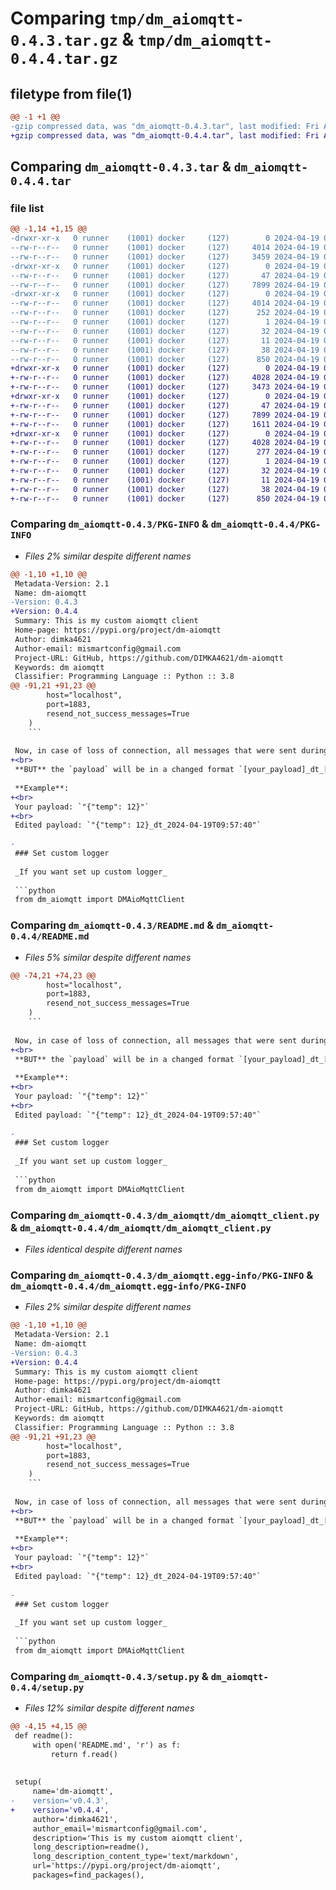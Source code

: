 # Comparing `tmp/dm_aiomqtt-0.4.3.tar.gz` & `tmp/dm_aiomqtt-0.4.4.tar.gz`

## filetype from file(1)

```diff
@@ -1 +1 @@
-gzip compressed data, was "dm_aiomqtt-0.4.3.tar", last modified: Fri Apr 19 08:01:03 2024, max compression
+gzip compressed data, was "dm_aiomqtt-0.4.4.tar", last modified: Fri Apr 19 09:08:29 2024, max compression
```

## Comparing `dm_aiomqtt-0.4.3.tar` & `dm_aiomqtt-0.4.4.tar`

### file list

```diff
@@ -1,14 +1,15 @@
-drwxr-xr-x   0 runner    (1001) docker     (127)        0 2024-04-19 08:01:03.841780 dm_aiomqtt-0.4.3/
--rw-r--r--   0 runner    (1001) docker     (127)     4014 2024-04-19 08:01:03.841780 dm_aiomqtt-0.4.3/PKG-INFO
--rw-r--r--   0 runner    (1001) docker     (127)     3459 2024-04-19 08:00:52.000000 dm_aiomqtt-0.4.3/README.md
-drwxr-xr-x   0 runner    (1001) docker     (127)        0 2024-04-19 08:01:03.837780 dm_aiomqtt-0.4.3/dm_aiomqtt/
--rw-r--r--   0 runner    (1001) docker     (127)       47 2024-04-19 08:00:52.000000 dm_aiomqtt-0.4.3/dm_aiomqtt/__init__.py
--rw-r--r--   0 runner    (1001) docker     (127)     7899 2024-04-19 08:00:52.000000 dm_aiomqtt-0.4.3/dm_aiomqtt/dm_aiomqtt_client.py
-drwxr-xr-x   0 runner    (1001) docker     (127)        0 2024-04-19 08:01:03.841780 dm_aiomqtt-0.4.3/dm_aiomqtt.egg-info/
--rw-r--r--   0 runner    (1001) docker     (127)     4014 2024-04-19 08:01:03.000000 dm_aiomqtt-0.4.3/dm_aiomqtt.egg-info/PKG-INFO
--rw-r--r--   0 runner    (1001) docker     (127)      252 2024-04-19 08:01:03.000000 dm_aiomqtt-0.4.3/dm_aiomqtt.egg-info/SOURCES.txt
--rw-r--r--   0 runner    (1001) docker     (127)        1 2024-04-19 08:01:03.000000 dm_aiomqtt-0.4.3/dm_aiomqtt.egg-info/dependency_links.txt
--rw-r--r--   0 runner    (1001) docker     (127)       32 2024-04-19 08:01:03.000000 dm_aiomqtt-0.4.3/dm_aiomqtt.egg-info/requires.txt
--rw-r--r--   0 runner    (1001) docker     (127)       11 2024-04-19 08:01:03.000000 dm_aiomqtt-0.4.3/dm_aiomqtt.egg-info/top_level.txt
--rw-r--r--   0 runner    (1001) docker     (127)       38 2024-04-19 08:01:03.841780 dm_aiomqtt-0.4.3/setup.cfg
--rw-r--r--   0 runner    (1001) docker     (127)      850 2024-04-19 08:01:03.000000 dm_aiomqtt-0.4.3/setup.py
+drwxr-xr-x   0 runner    (1001) docker     (127)        0 2024-04-19 09:08:29.381534 dm_aiomqtt-0.4.4/
+-rw-r--r--   0 runner    (1001) docker     (127)     4028 2024-04-19 09:08:29.381534 dm_aiomqtt-0.4.4/PKG-INFO
+-rw-r--r--   0 runner    (1001) docker     (127)     3473 2024-04-19 09:08:20.000000 dm_aiomqtt-0.4.4/README.md
+drwxr-xr-x   0 runner    (1001) docker     (127)        0 2024-04-19 09:08:29.381534 dm_aiomqtt-0.4.4/dm_aiomqtt/
+-rw-r--r--   0 runner    (1001) docker     (127)       47 2024-04-19 09:08:20.000000 dm_aiomqtt-0.4.4/dm_aiomqtt/__init__.py
+-rw-r--r--   0 runner    (1001) docker     (127)     7899 2024-04-19 09:08:20.000000 dm_aiomqtt-0.4.4/dm_aiomqtt/dm_aiomqtt_client.py
+-rw-r--r--   0 runner    (1001) docker     (127)     1611 2024-04-19 09:08:20.000000 dm_aiomqtt-0.4.4/dm_aiomqtt/message_db.py
+drwxr-xr-x   0 runner    (1001) docker     (127)        0 2024-04-19 09:08:29.381534 dm_aiomqtt-0.4.4/dm_aiomqtt.egg-info/
+-rw-r--r--   0 runner    (1001) docker     (127)     4028 2024-04-19 09:08:29.000000 dm_aiomqtt-0.4.4/dm_aiomqtt.egg-info/PKG-INFO
+-rw-r--r--   0 runner    (1001) docker     (127)      277 2024-04-19 09:08:29.000000 dm_aiomqtt-0.4.4/dm_aiomqtt.egg-info/SOURCES.txt
+-rw-r--r--   0 runner    (1001) docker     (127)        1 2024-04-19 09:08:29.000000 dm_aiomqtt-0.4.4/dm_aiomqtt.egg-info/dependency_links.txt
+-rw-r--r--   0 runner    (1001) docker     (127)       32 2024-04-19 09:08:29.000000 dm_aiomqtt-0.4.4/dm_aiomqtt.egg-info/requires.txt
+-rw-r--r--   0 runner    (1001) docker     (127)       11 2024-04-19 09:08:29.000000 dm_aiomqtt-0.4.4/dm_aiomqtt.egg-info/top_level.txt
+-rw-r--r--   0 runner    (1001) docker     (127)       38 2024-04-19 09:08:29.381534 dm_aiomqtt-0.4.4/setup.cfg
+-rw-r--r--   0 runner    (1001) docker     (127)      850 2024-04-19 09:08:29.000000 dm_aiomqtt-0.4.4/setup.py
```

### Comparing `dm_aiomqtt-0.4.3/PKG-INFO` & `dm_aiomqtt-0.4.4/PKG-INFO`

 * *Files 2% similar despite different names*

```diff
@@ -1,10 +1,10 @@
 Metadata-Version: 2.1
 Name: dm-aiomqtt
-Version: 0.4.3
+Version: 0.4.4
 Summary: This is my custom aiomqtt client
 Home-page: https://pypi.org/project/dm-aiomqtt
 Author: dimka4621
 Author-email: mismartconfig@gmail.com
 Project-URL: GitHub, https://github.com/DIMKA4621/dm-aiomqtt
 Keywords: dm aiomqtt
 Classifier: Programming Language :: Python :: 3.8
@@ -91,21 +91,23 @@
        host="localhost",
        port=1883,
        resend_not_success_messages=True
    )
    ```
 
 Now, in case of loss of connection, all messages that were sent during this period will be re-sent as soon as the connection appears again.
+<br>
 **BUT** the `payload` will be in a changed format `[your_payload]_dt_[iso_local_datetime]`
 
 **Example**:
+<br>
 Your payload: `"{"temp": 12}"`
+<br>
 Edited payload: `"{"temp": 12}_dt_2024-04-19T09:57:40"`
 
-
 ### Set custom logger
 
 _If you want set up custom logger_
 
 ```python
 from dm_aiomqtt import DMAioMqttClient
```

### Comparing `dm_aiomqtt-0.4.3/README.md` & `dm_aiomqtt-0.4.4/README.md`

 * *Files 5% similar despite different names*

```diff
@@ -74,21 +74,23 @@
        host="localhost",
        port=1883,
        resend_not_success_messages=True
    )
    ```
 
 Now, in case of loss of connection, all messages that were sent during this period will be re-sent as soon as the connection appears again.
+<br>
 **BUT** the `payload` will be in a changed format `[your_payload]_dt_[iso_local_datetime]`
 
 **Example**:
+<br>
 Your payload: `"{"temp": 12}"`
+<br>
 Edited payload: `"{"temp": 12}_dt_2024-04-19T09:57:40"`
 
-
 ### Set custom logger
 
 _If you want set up custom logger_
 
 ```python
 from dm_aiomqtt import DMAioMqttClient
```

### Comparing `dm_aiomqtt-0.4.3/dm_aiomqtt/dm_aiomqtt_client.py` & `dm_aiomqtt-0.4.4/dm_aiomqtt/dm_aiomqtt_client.py`

 * *Files identical despite different names*

### Comparing `dm_aiomqtt-0.4.3/dm_aiomqtt.egg-info/PKG-INFO` & `dm_aiomqtt-0.4.4/dm_aiomqtt.egg-info/PKG-INFO`

 * *Files 2% similar despite different names*

```diff
@@ -1,10 +1,10 @@
 Metadata-Version: 2.1
 Name: dm-aiomqtt
-Version: 0.4.3
+Version: 0.4.4
 Summary: This is my custom aiomqtt client
 Home-page: https://pypi.org/project/dm-aiomqtt
 Author: dimka4621
 Author-email: mismartconfig@gmail.com
 Project-URL: GitHub, https://github.com/DIMKA4621/dm-aiomqtt
 Keywords: dm aiomqtt
 Classifier: Programming Language :: Python :: 3.8
@@ -91,21 +91,23 @@
        host="localhost",
        port=1883,
        resend_not_success_messages=True
    )
    ```
 
 Now, in case of loss of connection, all messages that were sent during this period will be re-sent as soon as the connection appears again.
+<br>
 **BUT** the `payload` will be in a changed format `[your_payload]_dt_[iso_local_datetime]`
 
 **Example**:
+<br>
 Your payload: `"{"temp": 12}"`
+<br>
 Edited payload: `"{"temp": 12}_dt_2024-04-19T09:57:40"`
 
-
 ### Set custom logger
 
 _If you want set up custom logger_
 
 ```python
 from dm_aiomqtt import DMAioMqttClient
```

### Comparing `dm_aiomqtt-0.4.3/setup.py` & `dm_aiomqtt-0.4.4/setup.py`

 * *Files 12% similar despite different names*

```diff
@@ -4,15 +4,15 @@
 def readme():
     with open('README.md', 'r') as f:
         return f.read()
 
 
 setup(
     name='dm-aiomqtt',
-    version='v0.4.3',
+    version='v0.4.4',
     author='dimka4621',
     author_email='mismartconfig@gmail.com',
     description='This is my custom aiomqtt client',
     long_description=readme(),
     long_description_content_type='text/markdown',
     url='https://pypi.org/project/dm-aiomqtt',
     packages=find_packages(),
```


